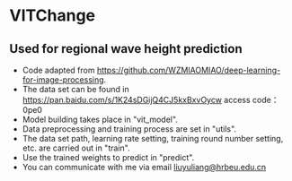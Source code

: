 # VITChange
## Used for regional wave height prediction
* Code adapted from https://github.com/WZMIAOMIAO/deep-learning-for-image-processing.
* The data set can be found in https://pan.baidu.com/s/1K24sDGijQ4CJ5kxBxvOycw  access code：0pe0 
* Model building takes place in "vit_model".
* Data preprocessing and training process are set in "utils".
* The data set path, learning rate setting, training round number setting, etc. are carried out in "train".
* Use the trained weights to predict in "predict".
* You can communicate with me via email liuyuliang@hrbeu.edu.cn
